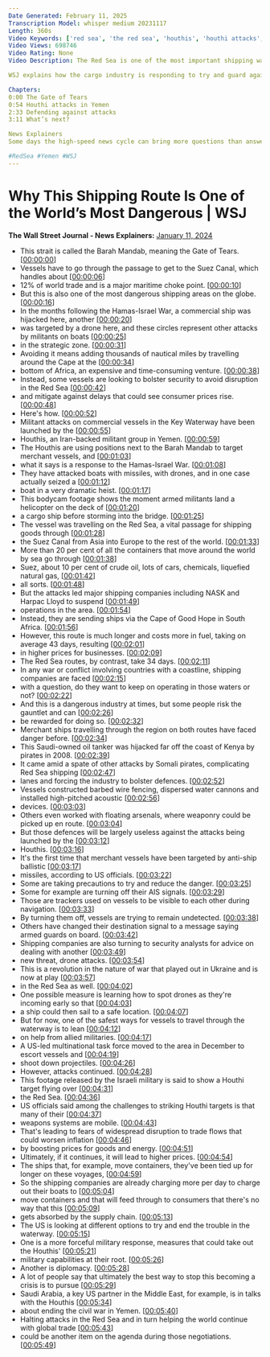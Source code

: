```yaml
---
Date Generated: February 11, 2025
Transcription Model: whisper medium 20231117
Length: 360s
Video Keywords: ['red sea', 'the red sea', 'houthis', 'houthi attacks', 'israel', 'israel hamas war', 'israel news', 'attacks on cargo ships', 'attacks on ships in red sea', 'bab el mandeb strait', 'the gate of tears', 'suez canal', 'suez canal news', 'maritime chokepoint', 'dangerous shipping route', 'commercial ships', 'drone attacks', 'ship hijacking', 'iran', 'iran backed militant group', 'yemen', 'yemen news', 'houthi rebels', 'houthi attack ship', 'cape of good hope', 'supply chain', 'shipping routes', 'maersk', 'hapag lloyd', 'pirates', 'wonews']
Video Views: 698746
Video Rating: None
Video Description: The Red Sea is one of the most important shipping waterways in the world, but the Israel-Hamas War has helped it also become one of the most dangerous. The Bab-el Mandeb Strait, or the Gate of Tears, is a vital passageway for ships traveling through the Suez Canal, but recent attacks from Houthis are creating a major maritime choke point. 

WSJ explains how the cargo industry is responding to try and guard against attacks from the Houthis in Yemen.

Chapters:
0:00 The Gate of Tears
0:54 Houthi attacks in Yemen
2:33 Defending against attacks
3:11 What’s next?

News Explainers
Some days the high-speed news cycle can bring more questions than answers. WSJ’s news explainers break down the day's biggest stories into bite-size pieces to help you make sense of the news.

#RedSea #Yemen #WSJ
---
```


# Why This Shipping Route Is One of the World’s Most Dangerous | WSJ
**The Wall Street Journal - News Explainers:** [January 11, 2024](https://www.youtube.com/watch?v=Ve7Yatn4cXA)
*  This strait is called the Barah Mandab, meaning the Gate of Tears. [[00:00:00](https://www.youtube.com/watch?v=Ve7Yatn4cXA&t=0.0s)]
*  Vessels have to go through the passage to get to the Suez Canal, which handles about [[00:00:06](https://www.youtube.com/watch?v=Ve7Yatn4cXA&t=6.2s)]
*  12% of world trade and is a major maritime choke point. [[00:00:10](https://www.youtube.com/watch?v=Ve7Yatn4cXA&t=10.76s)]
*  But this is also one of the most dangerous shipping areas on the globe. [[00:00:16](https://www.youtube.com/watch?v=Ve7Yatn4cXA&t=16.080000000000002s)]
*  In the months following the Hamas-Israel War, a commercial ship was hijacked here, another [[00:00:20](https://www.youtube.com/watch?v=Ve7Yatn4cXA&t=20.5s)]
*  was targeted by a drone here, and these circles represent other attacks by militants on boats [[00:00:25](https://www.youtube.com/watch?v=Ve7Yatn4cXA&t=25.88s)]
*  in the strategic zone. [[00:00:31](https://www.youtube.com/watch?v=Ve7Yatn4cXA&t=31.64s)]
*  Avoiding it means adding thousands of nautical miles by travelling around the Cape at the [[00:00:34](https://www.youtube.com/watch?v=Ve7Yatn4cXA&t=34.04s)]
*  bottom of Africa, an expensive and time-consuming venture. [[00:00:38](https://www.youtube.com/watch?v=Ve7Yatn4cXA&t=38.28s)]
*  Instead, some vessels are looking to bolster security to avoid disruption in the Red Sea [[00:00:42](https://www.youtube.com/watch?v=Ve7Yatn4cXA&t=42.72s)]
*  and mitigate against delays that could see consumer prices rise. [[00:00:48](https://www.youtube.com/watch?v=Ve7Yatn4cXA&t=48.16s)]
*  Here's how. [[00:00:52](https://www.youtube.com/watch?v=Ve7Yatn4cXA&t=52.56s)]
*  Militant attacks on commercial vessels in the Key Waterway have been launched by the [[00:00:55](https://www.youtube.com/watch?v=Ve7Yatn4cXA&t=55.6s)]
*  Houthis, an Iran-backed militant group in Yemen. [[00:00:59](https://www.youtube.com/watch?v=Ve7Yatn4cXA&t=59.36s)]
*  The Houthis are using positions next to the Barah Mandab to target merchant vessels, and [[00:01:03](https://www.youtube.com/watch?v=Ve7Yatn4cXA&t=63.480000000000004s)]
*  what it says is a response to the Hamas-Israel War. [[00:01:08](https://www.youtube.com/watch?v=Ve7Yatn4cXA&t=68.88s)]
*  They have attacked boats with missiles, with drones, and in one case actually seized a [[00:01:12](https://www.youtube.com/watch?v=Ve7Yatn4cXA&t=72.36s)]
*  boat in a very dramatic heist. [[00:01:17](https://www.youtube.com/watch?v=Ve7Yatn4cXA&t=77.92s)]
*  This bodycam footage shows the moment armed militants land a helicopter on the deck of [[00:01:20](https://www.youtube.com/watch?v=Ve7Yatn4cXA&t=80.12s)]
*  a cargo ship before storming into the bridge. [[00:01:25](https://www.youtube.com/watch?v=Ve7Yatn4cXA&t=85.04s)]
*  The vessel was travelling on the Red Sea, a vital passage for shipping goods through [[00:01:28](https://www.youtube.com/watch?v=Ve7Yatn4cXA&t=88.96000000000001s)]
*  the Suez Canal from Asia into Europe to the rest of the world. [[00:01:33](https://www.youtube.com/watch?v=Ve7Yatn4cXA&t=93.56s)]
*  More than 20 per cent of all the containers that move around the world by sea go through [[00:01:38](https://www.youtube.com/watch?v=Ve7Yatn4cXA&t=98.92s)]
*  Suez, about 10 per cent of crude oil, lots of cars, chemicals, liquefied natural gas, [[00:01:42](https://www.youtube.com/watch?v=Ve7Yatn4cXA&t=102.44000000000001s)]
*  all sorts. [[00:01:48](https://www.youtube.com/watch?v=Ve7Yatn4cXA&t=108.44000000000001s)]
*  But the attacks led major shipping companies including NASK and Harpac Lloyd to suspend [[00:01:49](https://www.youtube.com/watch?v=Ve7Yatn4cXA&t=109.44000000000001s)]
*  operations in the area. [[00:01:54](https://www.youtube.com/watch?v=Ve7Yatn4cXA&t=114.72s)]
*  Instead, they are sending ships via the Cape of Good Hope in South Africa. [[00:01:56](https://www.youtube.com/watch?v=Ve7Yatn4cXA&t=116.84s)]
*  However, this route is much longer and costs more in fuel, taking on average 43 days, resulting [[00:02:01](https://www.youtube.com/watch?v=Ve7Yatn4cXA&t=121.6s)]
*  in higher prices for businesses. [[00:02:09](https://www.youtube.com/watch?v=Ve7Yatn4cXA&t=129.12s)]
*  The Red Sea routes, by contrast, take 34 days. [[00:02:11](https://www.youtube.com/watch?v=Ve7Yatn4cXA&t=131.66s)]
*  In any war or conflict involving countries with a coastline, shipping companies are faced [[00:02:15](https://www.youtube.com/watch?v=Ve7Yatn4cXA&t=135.6s)]
*  with a question, do they want to keep on operating in those waters or not? [[00:02:22](https://www.youtube.com/watch?v=Ve7Yatn4cXA&t=142.60000000000002s)]
*  And this is a dangerous industry at times, but some people risk the gauntlet and can [[00:02:26](https://www.youtube.com/watch?v=Ve7Yatn4cXA&t=146.48000000000002s)]
*  be rewarded for doing so. [[00:02:32](https://www.youtube.com/watch?v=Ve7Yatn4cXA&t=152.04000000000002s)]
*  Merchant ships travelling through the region on both routes have faced danger before. [[00:02:34](https://www.youtube.com/watch?v=Ve7Yatn4cXA&t=154.0s)]
*  This Saudi-owned oil tanker was hijacked far off the coast of Kenya by pirates in 2008. [[00:02:39](https://www.youtube.com/watch?v=Ve7Yatn4cXA&t=159.52s)]
*  It came amid a spate of other attacks by Somali pirates, complicating Red Sea shipping [[00:02:47](https://www.youtube.com/watch?v=Ve7Yatn4cXA&t=167.12s)]
*  lanes and forcing the industry to bolster defences. [[00:02:52](https://www.youtube.com/watch?v=Ve7Yatn4cXA&t=172.24s)]
*  Vessels constructed barbed wire fencing, dispersed water cannons and installed high-pitched acoustic [[00:02:56](https://www.youtube.com/watch?v=Ve7Yatn4cXA&t=176.8s)]
*  devices. [[00:03:03](https://www.youtube.com/watch?v=Ve7Yatn4cXA&t=183.44s)]
*  Others even worked with floating arsenals, where weaponry could be picked up en route. [[00:03:04](https://www.youtube.com/watch?v=Ve7Yatn4cXA&t=184.44s)]
*  But those defences will be largely useless against the attacks being launched by the [[00:03:12](https://www.youtube.com/watch?v=Ve7Yatn4cXA&t=192.12s)]
*  Houthis. [[00:03:16](https://www.youtube.com/watch?v=Ve7Yatn4cXA&t=196.24s)]
*  It's the first time that merchant vessels have been targeted by anti-ship ballistic [[00:03:17](https://www.youtube.com/watch?v=Ve7Yatn4cXA&t=197.24s)]
*  missiles, according to US officials. [[00:03:22](https://www.youtube.com/watch?v=Ve7Yatn4cXA&t=202.32s)]
*  Some are taking precautions to try and reduce the danger. [[00:03:25](https://www.youtube.com/watch?v=Ve7Yatn4cXA&t=205.6s)]
*  Some for example are turning off their AIS signals. [[00:03:29](https://www.youtube.com/watch?v=Ve7Yatn4cXA&t=209.6s)]
*  Those are trackers used on vessels to be visible to each other during navigation. [[00:03:33](https://www.youtube.com/watch?v=Ve7Yatn4cXA&t=213.12s)]
*  By turning them off, vessels are trying to remain undetected. [[00:03:38](https://www.youtube.com/watch?v=Ve7Yatn4cXA&t=218.08s)]
*  Others have changed their destination signal to a message saying armed guards on board. [[00:03:42](https://www.youtube.com/watch?v=Ve7Yatn4cXA&t=222.68s)]
*  Shipping companies are also turning to security analysts for advice on dealing with another [[00:03:49](https://www.youtube.com/watch?v=Ve7Yatn4cXA&t=229.88000000000002s)]
*  new threat, drone attacks. [[00:03:54](https://www.youtube.com/watch?v=Ve7Yatn4cXA&t=234.62s)]
*  This is a revolution in the nature of war that played out in Ukraine and is now at play [[00:03:57](https://www.youtube.com/watch?v=Ve7Yatn4cXA&t=237.44s)]
*  in the Red Sea as well. [[00:04:02](https://www.youtube.com/watch?v=Ve7Yatn4cXA&t=242.48000000000002s)]
*  One possible measure is learning how to spot drones as they're incoming early so that [[00:04:03](https://www.youtube.com/watch?v=Ve7Yatn4cXA&t=243.48000000000002s)]
*  a ship could then sail to a safe location. [[00:04:07](https://www.youtube.com/watch?v=Ve7Yatn4cXA&t=247.68s)]
*  But for now, one of the safest ways for vessels to travel through the waterway is to lean [[00:04:12](https://www.youtube.com/watch?v=Ve7Yatn4cXA&t=252.12s)]
*  on help from allied militaries. [[00:04:17](https://www.youtube.com/watch?v=Ve7Yatn4cXA&t=257.16s)]
*  A US-led multinational task force moved to the area in December to escort vessels and [[00:04:19](https://www.youtube.com/watch?v=Ve7Yatn4cXA&t=259.56s)]
*  shoot down projectiles. [[00:04:26](https://www.youtube.com/watch?v=Ve7Yatn4cXA&t=266.08s)]
*  However, attacks continued. [[00:04:28](https://www.youtube.com/watch?v=Ve7Yatn4cXA&t=268.36s)]
*  This footage released by the Israeli military is said to show a Houthi target flying over [[00:04:31](https://www.youtube.com/watch?v=Ve7Yatn4cXA&t=271.8s)]
*  the Red Sea. [[00:04:36](https://www.youtube.com/watch?v=Ve7Yatn4cXA&t=276.92s)]
*  US officials said among the challenges to striking Houthi targets is that many of their [[00:04:37](https://www.youtube.com/watch?v=Ve7Yatn4cXA&t=277.92s)]
*  weapons systems are mobile. [[00:04:43](https://www.youtube.com/watch?v=Ve7Yatn4cXA&t=283.32s)]
*  That's leading to fears of widespread disruption to trade flows that could worsen inflation [[00:04:46](https://www.youtube.com/watch?v=Ve7Yatn4cXA&t=286.08000000000004s)]
*  by boosting prices for goods and energy. [[00:04:51](https://www.youtube.com/watch?v=Ve7Yatn4cXA&t=291.44s)]
*  Ultimately, if it continues, it will lead to higher prices. [[00:04:54](https://www.youtube.com/watch?v=Ve7Yatn4cXA&t=294.84000000000003s)]
*  The ships that, for example, move containers, they've been tied up for longer on these voyages, [[00:04:59](https://www.youtube.com/watch?v=Ve7Yatn4cXA&t=299.04s)]
*  So the shipping companies are already charging more per day to charge out their boats to [[00:05:04](https://www.youtube.com/watch?v=Ve7Yatn4cXA&t=304.12s)]
*  move containers and that will feed through to consumers that there's no way that this [[00:05:09](https://www.youtube.com/watch?v=Ve7Yatn4cXA&t=309.04s)]
*  gets absorbed by the supply chain. [[00:05:13](https://www.youtube.com/watch?v=Ve7Yatn4cXA&t=313.2s)]
*  The US is looking at different options to try and end the trouble in the waterway. [[00:05:15](https://www.youtube.com/watch?v=Ve7Yatn4cXA&t=315.04s)]
*  One is a more forceful military response, measures that could take out the Houthis' [[00:05:21](https://www.youtube.com/watch?v=Ve7Yatn4cXA&t=321.04s)]
*  military capabilities at their root. [[00:05:26](https://www.youtube.com/watch?v=Ve7Yatn4cXA&t=326.16s)]
*  Another is diplomacy. [[00:05:28](https://www.youtube.com/watch?v=Ve7Yatn4cXA&t=328.28s)]
*  A lot of people say that ultimately the best way to stop this becoming a crisis is to pursue [[00:05:29](https://www.youtube.com/watch?v=Ve7Yatn4cXA&t=329.28s)]
*  Saudi Arabia, a key US partner in the Middle East, for example, is in talks with the Houthis [[00:05:34](https://www.youtube.com/watch?v=Ve7Yatn4cXA&t=334.32s)]
*  about ending the civil war in Yemen. [[00:05:40](https://www.youtube.com/watch?v=Ve7Yatn4cXA&t=340.0s)]
*  Halting attacks in the Red Sea and in turn helping the world continue with global trade [[00:05:43](https://www.youtube.com/watch?v=Ve7Yatn4cXA&t=343.0s)]
*  could be another item on the agenda during those negotiations. [[00:05:49](https://www.youtube.com/watch?v=Ve7Yatn4cXA&t=349.12s)]
